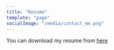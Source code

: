 ```yaml
---
title: "Resume"
template: "page"
socialImage: "/media/contact_me.png"
---
```


You can download my resume from [here](/resources/Lokesh_Sanapalli_Resume.pdf)
